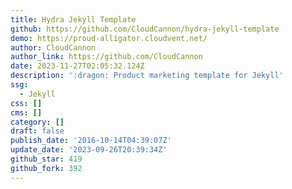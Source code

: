 ```yaml
---
title: Hydra Jekyll Template
github: https://github.com/CloudCannon/hydra-jekyll-template
demo: https://proud-alligator.cloudvent.net/
author: CloudCannon
author_link: https://github.com/CloudCannon
date: 2023-11-27T02:05:32.124Z
description: ':dragon: Product marketing template for Jekyll'
ssg:
  - Jekyll
css: []
cms: []
category: []
draft: false
publish_date: '2016-10-14T04:39:07Z'
update_date: '2023-09-26T20:39:34Z'
github_star: 419
github_fork: 392
---
```

